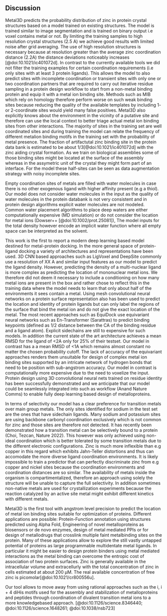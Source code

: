 
## Discussion


Metal3D predicts the probability distribution of zinc in protein crystal structures based on a model trained on existing structures. The model is trained similar to image segmentation and is trained on binary output i.e voxel contains metal or not. By limiting the training samples to high resolution crystal structures (2.5 A) we achieve good results with limited noise after grid averaging. The use of high resolution structures is necessary because at resolution greater than the average zinc coordination distance (2.2A) the distance deviations noticeably increases [@doi:10.1021/ic401072d]. 
In contrast to the currently available tools we did not filter the training examples for certain coordination requirements (i.e only sites with at least 3 protein ligands). This allows the model to also predict sites with incomplete coordination or transient sites with only one or two coordination partners that are required to carry out iterative residue sampling in a protein design workflow to start from a non-metal binding protein and equip it with a metal ion binding site. Methods such as MIB which rely on homology therefore perform worse on such weak binding sites because reducing the quality of the available templates by including 1- or 2-coordinate sites would yield many false positives.  Metal3D also explicitly knows about the environment in the vicinity of a putative site and therefore can use the local context to better triage actual metal ion binding sites from other interactions. 
The majority of sites in the training set are well coordinated sites and during training the model can relate the frequency of different metalion binding motifs in the training set with the probability of metal presence. The fraction of artifactutal zinc binding site in the protein data bank is estimated to be about 1/3[@doi:10.1021/ic401072d] with the zinc aiding crystal formation. As we train on biological assemblies some of those binding sites might be located at the surface of the assembly whereas in the assymetric unit of the crystal they might form part of an interface. For the model these half-sites can be seen as data augmentation strategy with noisy incomplete sites. 

Empty coordination sites of metals are filled with water molecules in case there is no other exogenous ligand with higher affinity present (e.g a thiol). Our model does not consider water molecules in the input as the quality of water molecules in the protein databank is not very consistent and in protein design algorithms explicit water molecules are not modeled. Common water placement algorithms to place deep waters are either computationally expensive (MD simulation) or do not consider the location for metal ions (Dowser++ [@doi:10.1002/prot.25081]),  The model inputs for the total density however encode an implicit water function where all empty space can be interpreted as the solvent. 

This work is the first to report a modern deep learning based model destined for metal-protein docking. In the more general space of protein-ligand docking a variety of architectures and representations have been used. 3D CNN based approaches such as LigVoxel and DeepSite commonly use a resolution of XX A and similar input features as our model to predict the ligand density. However, predicting the density of a multi-nuclear ligand is more complex as predicting the location of mononuclear metal ions. We therefore did not deem it necessary to include a conditioning on how many metal ions are present in the box and rather chose to reflect this in the training data where the model needs to learn that only about half of the environments it sees contain a metal. Using mesh convolutional neural networks on a protein surface representation also has been used to predict the location and identity of protein ligands but can only label the regions of the surface that bind the metal ion and do not give the exact location of the metal. The most recent approaches such as EquiDock use equivariant neural networks such as En-Transformer (Sarattras) to predict binding keypoints (defined as 1/2 distance between the CA of the binding residue and a ligand atom). Explicit sidechains are still to expensive for such models. In addition the current state of the art architecture achieves a mean RMSD for the ligand of <2A only for 25% of their testset. Our model in contrast has a a mean RMSD of <1A which remains almost constant no matter the chosen probability cutoff. The lack of accuracy of the equivariant approaches renders them unsuitable for design of complex metal ion binding sites supported by an intricate network of hydrogen bonds that need to be position with sub-angstrom accuracy. Our model in contrast is computationally more expensive due to the need to voxelize the input. 
Protein design using 3D convolutional neural nets trained on residue identity has been successfully demonstrated and we anticipate that our model could be seamlessly integrated into such as workflow (Anand Nature Comms) to enable fully deep learning based design of metalloproteins. 

In terms of selectivity our model has a clear preference for transition metals over main group metals. The only sites identified for sodium in the test set are the ones that have sidechain ligands. Many sodium and potassium sites are using backbone carbonyl coordination exclusively which is not common for zinc and those sites are therefore not detected. It has recently been demonstrated how a transition metal can be selectively bound to a protein (Choi, Tezcan, Nature 2022). This however was only achieved using non-ideal coordination which is better tolerated by some transition metals due to the different electronic configurations. Zinc is much more inflexible than e.g copper in this regard which exhibits Jahn-Teller distortions and thus can accomodate the more diverse ligand coordination environments. It is likely impossible to train a predictor that can perfectly discriminate zinc from e.g copper and nickel sites because the coordination environments and coordination distances are so similar. The availability of metals inside the organism is compartimentalized, therefore an approach using solely the structure will be unable to capture the full selectivity. In addition sometimes non-native metals are used for crystallization experiments because the reaction catalyzed by an active site metal might exhibit different kinetics with different metals. 

Metal3D is the first tool with angstrom level precision to predict the location of metal ion binding sites suitable for optimization of proteins. Different applications are possible: Protein-Function annotation using structures predicted using Alpha Fold, Engineering of novel metalloproteins as biosensors or de novo enzymes, design of metal mediated PPIs or for design of metallodrugs that crosslink multiple faint metalbinding sites on the protein. Many of these applications allow to explore the still vastly untapped potential of proteins as large  programmable multidentate metal ligands. In particular it might be easier to design protein binders using metal mediated interactions as the metal binding can overcome the entropic cost of association of two protein surfaces. Zinc is generally available in the intracellular volume and extracellurly with the total concentration of zinc in cells estimated at about 200 μM. The real available concentration of free zinc is picomolar[@doi:10.1021/cr800556u].

Our tool allows to move away from using rational approaches such as the  i, i + 4 diHis motifs used for the assembly and stabilization of metalloproteins and peptides through coordination of divalent transition metal ions to a more knowledgebased approach. [@doi:10.1126/science.8346440; @doi:10.1126/science.1648261; @doi:10.1038/nsb723]

<!-- 
Choice of resolution cutoff
Zinc The average bond length corresponds to a resolution of ∼2.2 Å. Also, the deviation increases noticeably after the resolution exceeds 2.5 Å. [@doi:10.1021/ic401072d]

Why were nucleic structures excluded? Why include all zinc sites and not just the good ones?


model choice? Why are CNNs better than equivariant approaches for this kind of work?. Recent work EquiDock uses no sidechains at all, gets ligand RMSD where only 25% are under a 2 threshold, https://arxiv.org/pdf/2202.05146.pdf Mean RMSD 8.3 A, Centroid 42.4


MIB discards all sites with less than 2 coordination partners so it will not be able to identify labile binding sites. 

Discuss 4L99 which is one of the FN for the model. Here are Lysine next to the zinc and therefore probability is low.Could be wrongly modeled (carboxlyated lysine instead of normal lysine) [@doi:10.1016/S0022-2836(02)00422-9] but some leucyl aminopeptidases also have this coordination. (check 10.1515/BC.2006.191 to find mechanism)


discuss why water molecules were not considered. considered only implicitly. Might be integrated in future but needs quality check for existing waters in training/test set 
Methods [References Dowser] that place deep waters but they do not know about metals. 


Lack in selectivity could be related to smoothing the gaussian quite a bit when training (anything >0.05) is a hit. 
Resolution of grid might be an issue 
Might be improved by improving the grid resolution to 0.5  

Discuss selectivity. E.g based on [@doi:10.1073/pnas.0906852107]. Zinc prefers tetrahedral coordination, whereas e.g copper(II) (and maybe CU(I)- check it) prefers square planar which might explain a bit lower selctivity. In the work by Tezcan the protein assemblies form different complexes with the different metals. 

General implications for the faint metal ion binding sites detected using the model: This is evident from the fact that unstructured polypeptides and folded proteins alike often form aggregates in the presence of high concentrations of transition metals.
Once the entropic cost of association is overcome, the resulting noncovalent interfaces can be optimized through additional mutations
 These nonspecific interactions could explain why free zinc concentration is tightly controlled in cellular environments; the total concentration of zinc in cells is about 200 μM, but the concentration of free zinc is only picomolar[@doi:10.1021/cr800556u].

From a practical inorganic chemical viewpoint individual proteins can be utilized as large polydentate ligands that bring along the advantage of having extensive functionalizable surfaces. From a functional perspective metals possess properties such as Lewis acidity and redox reactivity that enable them to carry out catalytic transformations not accessible by organic building blocks.

Our tool allows to move away from using rational approaches such as the  i, i + 4 diHis motifs used for the assembly and stabilization of metalloproteins and peptides through coordination of divalent transition metal ions to a more knowledgebased approach. [@doi:10.1126/science.8346440; @doi:10.1126/science.1648261; @doi:10.1038/nsb723]


Moreover, one-third of the zinc ions present in crystal structures are artifacts, merely aiding crystal formation and packing with no biological significance [@doi:10.1021/ic401072d]

 The small size of the Zn(II) cation (∼74 pm for four-coordinate and ∼88 pm for six-coordinate ion) prevents higher coordination numbers due to molecular repulsion and higher energy orbitals

Discussion with DeepSite which uses a sliding box approach and does not give individual residue scores. Therefore less useful for protein design. -->


 <!-- KD values discussion (new ITC data vs. old data by Kiefer, Fierke etc): 
 
 Old method: Enzyme-
bound zinc (E—Zn) was quantitated using the colorimetric
4-(2-pyridylazo)resorcinol (PAR) method of Hunt et al.
(1984) and measuring the absorbance at 500 nm. 4-(2-Pyridylazo)resorcinol (PAR) is a dibasic acid that forms the protonated complexes with most metal ions. It serves as a metallochromic indicator and is suitable as a chromogenic agent for the quantitative determination of over 50 elements.

removing unbound zinc by chromatography on a
PD-10 column, and measuring the protein concentration and
bound zinc concentration in the eluant using the PAR assay
(Hunt et al., 1984).
The concentration of free zinc in the
dialysis buffer was calculated from the Tris—zinc stability
constants (Dawson et al., 1986). The dissociation constant
was calculated using KaleidaGraph program with eq:
[E-ZN]/[E]tot = C/(1+Kd/[Zn]free)

Newer method: [@doi:10.1021/ic301645j]
 -->
